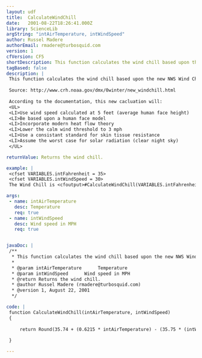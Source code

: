 ```yaml
---
layout: udf
title:  CalculateWindChill
date:   2001-08-22T18:26:41.000Z
library: ScienceLib
argString: "intAirTemperature, intWindSpeed"
author: Russel Madere
authorEmail: rmadere@turbosquid.com
version: 1
cfVersion: CF5
shortDescription: This function calculates the wind chill based upon the new NWS Wind Chill Index calculations.
tagBased: false
description: |
 This function calculates the wind chill based upon the new NWS Wind Chill Index calculations.
         
 Source: http://www.crh.noaa.gov/dmx/0winter/new_windchill.html
         
 According to the documentation, this new cacluation will:
 <UL>
 <LI>Use wind speed calculated at 5 feet (average human face height)
 <LI>Be based upon a human face model
 <LI>Incorporate modern heat flow theory
 <LI>Lower the calm wind threshold to 3 mph
 <LI>Use a consistant standard for skin tissue resistance
 <LI>Assume the worst case for solar radiation (clear night sky)
 </UL>

returnValue: Returns the wind chill.

example: |
 <cfset VARIABLES.intFahrenheit = 35>
 <cfset VARIABLES.intWindSpeed = 30>
 The Wind Chill is <cfoutput>#CalculateWindChill(VARIABLES.intFahrenheit, VARIABLES.intWindSpeed)#</cfoutput> degrees Fahrenheit.<br>

args:
 - name: intAirTemperature
   desc: Temperature
   req: true
 - name: intWindSpeed
   desc: Wind speed in MPH
   req: true


javaDoc: |
 /**
  * This function calculates the wind chill based upon the new NWS Wind Chill Index calculations.
  * 
  * @param intAirTemperature      Temperature 
  * @param intWindSpeed      Wind speed in MPH 
  * @return Returns the wind chill. 
  * @author Russel Madere (rmadere@turbosquid.com) 
  * @version 1, August 22, 2001 
  */

code: |
 function CalculateWindChill(intAirTemperature, intWindSpeed)
 {
 
     return Round(35.74 + (0.6215 * intAirTemperature) - (35.75 * (intWindSpeed ^ 0.16)) + (0.4275 * intAirTemperature * (intWindSpeed ^ 0.16)));
 
 }

---
```



